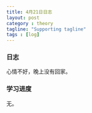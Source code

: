 ```yaml
---
title: 4月21日日志
layout: post
category : theory
tagline: "Supporting tagline"
tags : [log]
---
```


### 日志
   心情不好，晚上没有回家。
   

### 学习进度
   无。
  
  
  
   